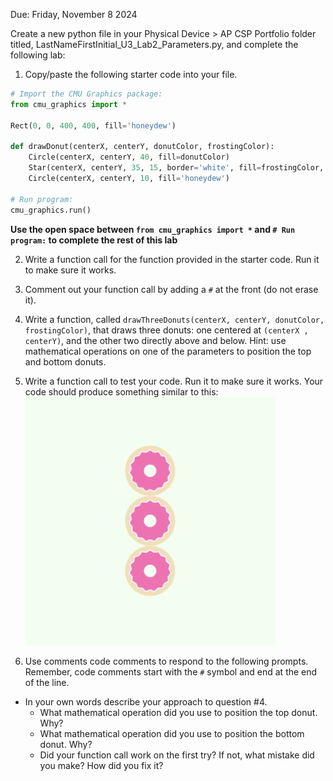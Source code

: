 Due: Friday, November 8 2024

Create a new python file in your Physical Device > AP CSP Portfolio folder titled, LastNameFirstInitial_U3_Lab2_Parameters.py, and complete the following lab:

1.  Copy/paste the following starter code into your file.

```python
# Import the CMU Graphics package:
from cmu_graphics import *

Rect(0, 0, 400, 400, fill='honeydew')

def drawDonut(centerX, centerY, donutColor, frostingColor):
    Circle(centerX, centerY, 40, fill=donutColor)
    Star(centerX, centerY, 35, 15, border='white', fill=frostingColor, roundness=90)
    Circle(centerX, centerY, 10, fill='honeydew')

# Run program:
cmu_graphics.run()
```

**Use the open space between `from cmu_graphics import *` and `# Run program:` to complete the rest of this lab**

2. Write a function call for the function provided in the starter code. Run it to make sure it works.

3. Comment out your function call by adding a `#` at the front (do not erase it).
   
4. Write a function, called `drawThreeDonuts(centerX, centerY, donutColor, frostingColor)`, that draws three donuts: one centered at `(centerX , centerY)`, and the other two directly above and below. Hint: use mathematical operations on one of the parameters to position the top and bottom donuts.

5. Write a function call to test your code. Run it to make sure it works. Your code should produce something similar to this:
   <img src="https://github.com/MrJSwotinsky/AP_Computer_Science_Principles/blob/main/Resources/Donuts.png" width="400px">
  
6. Use comments code comments to respond to the following prompts.  Remember, code comments start with the `#` symbol and end at the end of the line.

* In your own words describe your approach to question #4.
    * What mathematical operation did you use to position the top donut. Why?
    * What mathematical operation did you use to position the bottom donut. Why?
    * Did your function call work on the first try? If not, what mistake did you make? How did you fix it?
   
